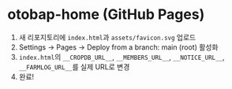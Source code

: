 # otobap-home (GitHub Pages)
1) 새 리포지토리에 `index.html`과 `assets/favicon.svg` 업로드
2) Settings → Pages → Deploy from a branch: main (root) 활성화
3) `index.html`의 `__CROPDB_URL__`, `__MEMBERS_URL__`, `__NOTICE_URL__`, `__FARMLOG_URL__`를 실제 URL로 변경
4) 완료! 